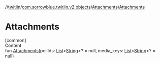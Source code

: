 //[twitlin](../../index.md)/[com.sorrowblue.twitlin.v2.objects](../index.md)/[Attachments](index.md)/[Attachments](-attachments.md)



# Attachments  
[common]  
Content  
fun [Attachments](-attachments.md)(pollIds: [List](https://kotlinlang.org/api/latest/jvm/stdlib/kotlin.collections/-list/index.html)<[String](https://kotlinlang.org/api/latest/jvm/stdlib/kotlin/-string/index.html)>? = null, media_keys: [List](https://kotlinlang.org/api/latest/jvm/stdlib/kotlin.collections/-list/index.html)<[String](https://kotlinlang.org/api/latest/jvm/stdlib/kotlin/-string/index.html)>? = null)  



